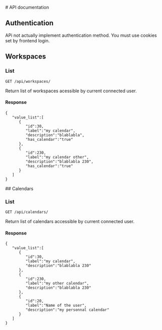 # API documentation

## Authentication

APi not actually implement authentication method. You must use cookies set by
frontend login.

## Workspaces

### List

    GET /api/workspaces/

Return list of workspaces acessible by current connected user.

#### Response

    {
       "value_list":[
          {
             "id":30,
             "label":"my calendar",
             "description":"blablabla",
             "has_calendar":"true"
          },
          {
             "id":230,
             "label":"my calendar other",
             "description":"blablabla 230",
             "has_calendar":"true"
          }
       ]
    }

## Calendars

### List

    GET /api/calendars/

Return list of calendars accessible by current connected user.

#### Response

    {
       "value_list":[
          {
             "id":30,
             "label":"my calendar",
             "description":"blablabla 230"
          },
          {
             "id":230,
             "label":"my other calendar",
             "description":"blablabla 230"
          },
          {
             "id":20,
             "label":"Name of the user",
             "description":"my personnal calendar"
          }
       ]
    }
